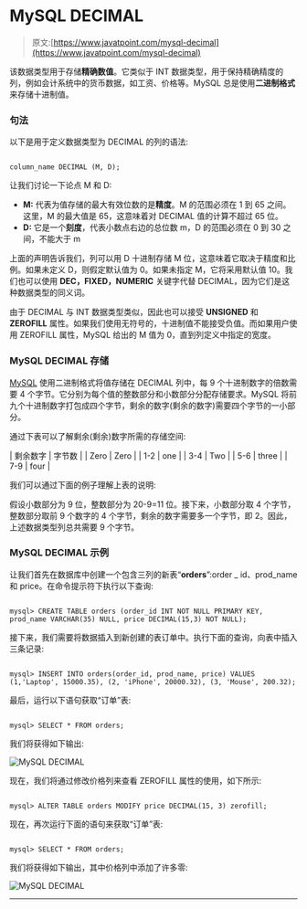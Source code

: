 # MySQL DECIMAL

> 原文:[https://www.javatpoint.com/mysql-decimal](https://www.javatpoint.com/mysql-decimal)

该数据类型用于存储**精确数值**。它类似于 INT 数据类型，用于保持精确精度的列，例如会计系统中的货币数据，如工资、价格等。MySQL 总是使用**二进制格式**来存储十进制值。

### 句法

以下是用于定义数据类型为 DECIMAL 的列的语法:

```

column_name DECIMAL (M, D);

```

让我们讨论一下论点 M 和 D:

*   **M:** 代表为值存储的最大有效位数的是**精度**。M 的范围必须在 1 到 65 之间。这里，M 的最大值是 65，这意味着对 DECIMAL 值的计算不超过 65 位。
*   **D:** 它是一个**刻度**，代表小数点右边的总位数 m，D 的范围必须在 0 到 30 之间，不能大于 m

上面的声明告诉我们，列可以用 D 十进制存储 M 位，这意味着它取决于精度和比例。如果未定义 D，则假定默认值为 0。如果未指定 M，它将采用默认值 10。我们也可以使用 **DEC，FIXED，NUMERIC** 关键字代替 DECIMAL，因为它们是这种数据类型的同义词。

由于 DECIMAL 与 INT 数据类型类似，因此也可以接受 **UNSIGNED** 和 **ZEROFILL** 属性。如果我们使用无符号的，十进制值不能接受负值。而如果用户使用 ZEROFILL 属性，MySQL 给出的 M 值为 0，直到列定义中指定的宽度。

### MySQL DECIMAL 存储

[MySQL](https://www.javatpoint.com/mysql-tutorial) 使用二进制格式将值存储在 DECIMAL 列中，每 9 个十进制数字的倍数需要 4 个字节。它分别为每个值的整数部分和小数部分分配存储要求。MySQL 将前九个十进制数字打包成四个字节，剩余的数字(剩余的数字)需要四个字节的一小部分。

通过下表可以了解剩余(剩余)数字所需的存储空间:

| 剩余数字 | 字节数 |
| Zero | Zero |
| 1-2 | one |
| 3-4 | Two |
| 5-6 | three |
| 7-9 | four |

我们可以通过下面的例子理解上表的说明:

假设小数部分为 9 位，整数部分为 20-9=11 位。接下来，小数部分取 4 个字节，整数部分取前 9 个数字的 4 个字节，剩余的数字需要多一个字节，即 2。因此，上述数据类型列总共需要 9 个字节。

### MySQL DECIMAL 示例

让我们首先在数据库中创建一个包含三列的新表“**orders**”:order _ id、prod_name 和 price。在命令提示符下执行以下查询:

```

mysql> CREATE TABLE orders (order_id INT NOT NULL PRIMARY KEY, prod_name VARCHAR(35) NULL, price DECIMAL(15,3) NOT NULL);

```

接下来，我们需要将数据插入到新创建的表订单中。执行下面的查询，向表中插入三条记录:

```

mysql> INSERT INTO orders(order_id, prod_name, price) VALUES (1,'Laptop', 15000.35), (2, 'iPhone', 20000.32), (3, 'Mouse', 200.32);

```

最后，运行以下语句获取“订单”表:

```

mysql> SELECT * FROM orders;

```

我们将获得如下输出:

![MySQL DECIMAL](../Images/5fa990d497a56d505466b9f126a9419f.png)

现在，我们将通过修改价格列来查看 ZEROFILL 属性的使用，如下所示:

```

mysql> ALTER TABLE orders MODIFY price DECIMAL(15, 3) zerofill;

```

现在，再次运行下面的语句来获取“订单”表:

```

mysql> SELECT * FROM orders;

```

我们将获得如下输出，其中价格列中添加了许多零:

![MySQL DECIMAL](../Images/5e1cf50215c18e5f997e6b468854c859.png)

* * *
